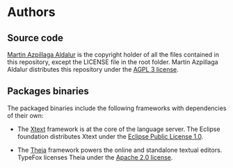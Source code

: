 # Authors

## Source code

[Martin Azpillaga Aldalur] is the copyright holder of all the files contained in
this repository, except the LICENSE file in the root folder. Martin Azpillaga
Aldalur distributes this repository under the [AGPL 3 license].

## Packages binaries

The packaged binaries include the following frameworks with dependencies of
their own:

* The [Xtext] framework is at the core of the language server. The Eclipse
  foundation distributes Xtext under the [Eclipse Public License 1.0].

* The [Theia] framework powers the online and standalone textual editors.
  TypeFox licenses Theia under the [Apache 2.0 license].

[Martin Azpillaga Aldalur]: https://martin-azpillaga.github.io/
[Xtext]: https://github.com/eclipse/xtext
[Theia]: https://www.theia-ide.org
[AGPL 3 license]: https://www.gnu.org/licenses/agpl-3.0.en.html
[Apache 2.0 license]: https://www.apache.org/licenses/LICENSE-2.0
[Eclipse Public License 1.0]: https://www.eclipse.org/legal/epl-v10.html
